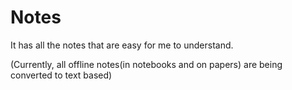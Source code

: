 # Notes
It has all the notes that are easy for me to understand.

(Currently, all offline notes(in notebooks and on papers) are being converted to text based)
